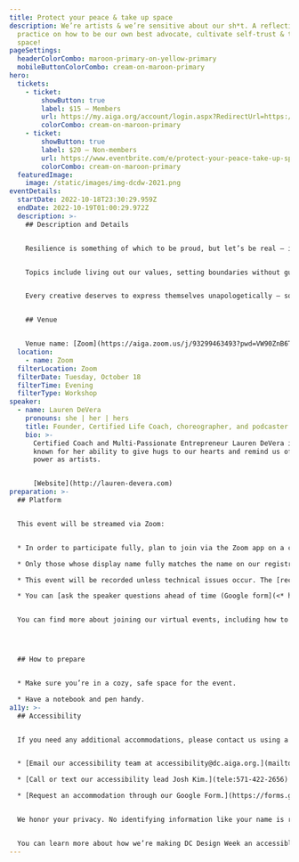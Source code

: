 ```yaml
---
title: Protect your peace & take up space
description: We’re artists & we’re sensitive about our sh*t. A reflective
  practice on how to be our own best advocate, cultivate self-trust & take up
  space!
pageSettings:
  headerColorCombo: maroon-primary-on-yellow-primary
  mobileButtonColorCombo: cream-on-maroon-primary
hero:
  tickets:
    - ticket:
        showButton: true
        label: $15 — Members
        url: https://my.aiga.org/account/login.aspx?RedirectUrl=https://ikit.aiga.org/ikit_national_util/ikit-national-util-sso-redirect/?state=https%3A%2F%2Fdc.aiga.org%2Fevent%2Fprotect-your-peace-take-up-space%2F%3Fredirect_source%3Deventbrite_register
        colorCombo: cream-on-maroon-primary
    - ticket:
        showButton: true
        label: $20 — Non-members
        url: https://www.eventbrite.com/e/protect-your-peace-take-up-space-tickets-425438496997
        colorCombo: cream-on-maroon-primary
  featuredImage:
    image: /static/images/img-dcdw-2021.png
eventDetails:
  startDate: 2022-10-18T23:30:29.959Z
  endDate: 2022-10-19T01:00:29.972Z
  description: >-
    ## Description and Details


    Resilience is something of which to be proud, but let’s be real — it isn’t easy and can be exhausting. Certified Life Coach and Meditation/Movement Artist Lauren DeVera will lead us through reflective questioning, transformational journaling and interactive activities to help us take up space with confidence, all while protecting our peace! 


    Topics include living out our values, setting boundaries without guilt, and learning to listen to our higher self. We’re going to get serious but it’ll be in a cozy and safe space. 


    Every creative deserves to express themselves unapologetically — so will you join us?


    ## Venue


    Venue name: [Zoom](https://aiga.zoom.us/j/93299463493?pwd=VW90ZnB6Ty9NeXZDOHFENjBNVU5Vdz09)
  location:
    - name: Zoom
  filterLocation: Zoom
  filterDate: Tuesday, October 18
  filterTime: Evening
  filterType: Workshop
speaker:
  - name: Lauren DeVera
    pronouns: she | her | hers
    title: Founder, Certified Life Coach, choreographer, and podcaster
    bio: >-
      Certified Coach and Multi-Passionate Entrepreneur Lauren DeVera is most
      known for her ability to give hugs to our hearts and remind us of our
      power as artists.


      [Website](http://lauren-devera.com)
preparation: >-
  ## Platform


  This event will be streamed via Zoom: 


  * In order to participate fully, plan to join via the Zoom app on a computer, tablet, or mobile device with enough bandwidth to support viewing video.

  * Only those whose display name fully matches the name on our registration list will be admitted from the waiting room, to ensure only those who have registered for the event are able to attend — and to create space for intimate conversations.

  * This event will be recorded unless technical issues occur. The [recordings will be shared in the AIGA DC recordings archive](https://dc.aiga.org/introducing-the-aiga-dc-event-recordings-archive/) for AIGA members to rewatch or catch up on at a later date. If you’re not an AIGA Member, you can register for a membership on [the AIGA Membership website.](<https://www.aiga.org/membership-community/aiga-membership/>)

  * You can [ask the speaker questions ahead of time (Google form](<* https://forms.gle/uZWTUpsF44amMzwB9>)), which may be answered during the event.


  You can find more about joining our virtual events, including how to connect, directions to troubleshoot, and information about our refund policy in our [FAQ](/faq/).




  ## How to prepare


  * Make sure you’re in a cozy, safe space for the event.

  * Have a notebook and pen handy.
a11y: >-
  ## Accessibility


  If you need any additional accommodations, please contact us using a method that works best for you:


  * [Email our accessibility team at accessibility@dc.aiga.org.](mailto:accessibility@dc.aiga.org)

  * [Call or text our accessibility lead Josh Kim.](tele:571-422-2656)

  * [Request an accommodation through our Google Form.](https://forms.gle/VTys8LzewYs2isUm7)


  We honor your privacy. No identifying information like your name is required to request an accommodation, and all details will be deleted once completed.


  You can learn more about how we’re making DC Design Week an accessible experience by visiting our [accessibility statement](http://localhost:8080/accessibility/).
---
```

